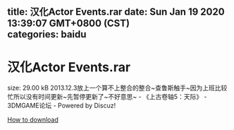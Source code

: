
title: 汉化Actor Events.rar
date: Sun Jan 19 2020 13:39:07 GMT+0800 (CST)    
categories: baidu
---

# 汉化Actor Events.rar
size: 29.00 kB
 2013.12.3放上一个算不上整合的整合~查鲁斯触手~因为上班比较忙所以没有时间更新~先暂停更新了~不好意思~ - 《上古卷轴5：天际》 - 3DMGAME论坛 - Powered by Discuz!
 

[How to download](https://bpcam.bemobtrk.com/go/2ceec3aa-1ca2-46d6-b9ff-aaa5c184517c?jno=4737)